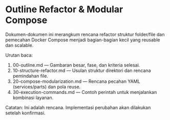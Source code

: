 # Outline Refactor & Modular Compose

Dokumen-dokumen ini merangkum rencana refactor struktur folder/file dan pemecahan Docker Compose menjadi bagian-bagian kecil yang reusable dan scalable.

Urutan baca:

1) 00-outline.md — Gambaran besar, fase, dan kriteria selesai.
2) 10-structure-refactor.md — Usulan struktur direktori dan rencana pemindahan file.
3) 20-compose-modularization.md — Rencana pecahan YAML (services/parts) dan pola reuse.
4) 30-execution-commands.md — Contoh perintah untuk menjalankan kombinasi layanan.

Catatan: Ini adalah rencana. Implementasi perubahan akan dilakukan setelah konfirmasi.

